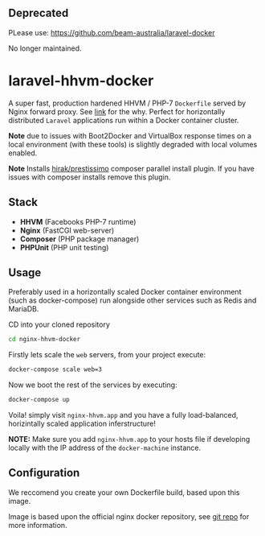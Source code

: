 ## Deprecated

PLease use: https://github.com/beam-australia/laravel-docker

No longer maintained.

# laravel-hhvm-docker

A super fast, production hardened HHVM / PHP-7 `Dockerfile` served by Nginx forward proxy. See [link](http://goo.gl/Adqu0i) for the why. Perfect for horizontally distributed `Laravel` applications run within a Docker container cluster.

**Note** due to issues with Boot2Docker and VirtualBox response times on a local environment (with these tools) is slightly degraded with local volumes enabled.

**Note** Installs [hirak/prestissimo](https://github.com/hirak/prestissimo) composer parallel install plugin. If you have issues with composer installs remove this plugin.

## Stack

* **HHVM** (Facebooks PHP-7 runtime)
* **Nginx** (FastCGI web-server)
* **Composer** (PHP package manager)
* **PHPUnit** (PHP unit testing)

## Usage

Preferably used in a horizontally scaled Docker container environment (such as docker-compose) run alongside other services such as Redis and MariaDB.

CD into your cloned repository

````Bash
cd nginx-hhvm-docker
````

Firstly lets scale the `web` servers, from your project execute:

````Bash
docker-compose scale web=3
````

Now we boot the rest of the services by executing:

````Bash
docker-compose up
````

Voila! simply visit `nginx-hhvm.app` and you have a fully load-balanced, horizintally scaled application inferstructure!

**NOTE:** Make sure you add `nginx-hhvm.app` to your hosts file if developing locally with the IP address of the `docker-machine` instance.

## Configuration

We reccomend you create your own Dockerfile build, based upon this image.

Image is based upon the official nginx docker repository, see [git repo](https://github.com/nginxinc/docker-nginx) for more information.
